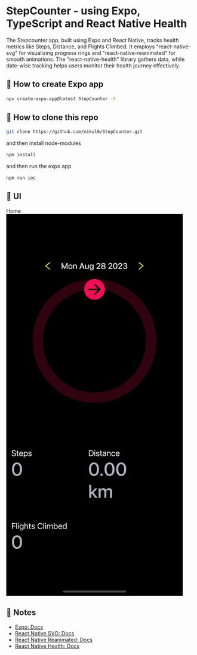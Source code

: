 # StepCounter - using Expo, TypeScript and React Native Health

The Stepcounter app, built using Expo and React Native, tracks health metrics like Steps, Distance, and Flights Climbed. It employs "react-native-svg" for visualizing progress rings and "react-native-reanimated" for smooth animations. The "react-native-health" library gathers data, while date-wise tracking helps users monitor their health journey effectively.

## 🚀 How to create Expo app

```sh
npx create-expo-app@latest StepCounter -t
```

## 🚀 How to clone this repo

```sh
git clone https://github.com/nikul6/StepCounter.git
```

and then install node-modules

```sh
npm install
```

and then run the expo app

```sh
npm run ios
```

## 🚀 UI
Home
![alt text](https://github.com/nikul6/StepCounter/blob/main/assets/AppImages/Home.png)

## 📝 Notes

- [Expo: Docs](https://docs.expo.dev/)
- [React Native SVG: Docs](https://docs.expo.dev/versions/latest/sdk/svg/)
- [React Native Reanimated: Docs](https://docs.expo.dev/versions/latest/sdk/reanimated/)
- [React Native  Health: Docs](https://github.com/agencyenterprise/react-native-health)
